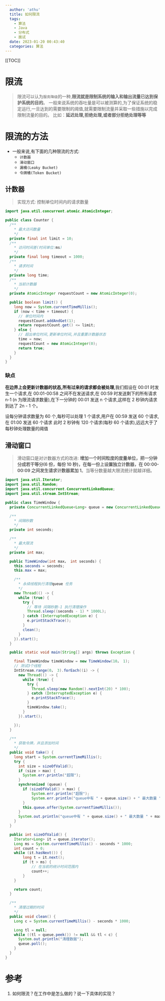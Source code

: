 ```yaml
---
  author: 'athu'
  title: 如何限流
  tags:
    - 算法
    - Java
    - 分布式
    - 面试
  date: 2023-01-20 00:43:40
  categories: 算法
---
```


[[TOC]]


# 限流
> 限流可以认为`服务降级`的一种,**限流就是限制系统的输入和输出流量已达到保护系统的目的**。
> 一般来说系统的吞吐量是可以被测算的,为了保证系统的稳定运行,一旦达到的需要限制的阈值,就需要限制流量并采取一些措施以完成限制流量的目的。
> 比如：**延迟处理,拒绝处理,或者部分拒绝处理等等**

# 限流的方法

- 一般来说,有下面的几种限流的方式:
  - `计数器`
  - `滑动窗口`
  - `漏桶(Leaky Bucket)`
  - `令牌桶(Token Bucket)`

## 计数器

> 实现方式: 控制单位时间内的请求数量

```java
import java.util.concurrent.atomic.AtomicInteger;

public class Counter {
  /**
    * 最大访问数量
    */
  private final int limit = 10;
  /**
    * 访问时间差(时间单位:ms)
    */
  private final long timeout = 1000;
  /**
    * 请求时间
    */
  private long time;
  /**
    * 当前计数器
    */
  private AtomicInteger requestCount = new AtomicInteger(0);

  public boolean limit() {
    long now = System.currentTimeMillis();
    if (now < time + timeout) {
      // 单位时间内
      requestCount.addAndGet(1);
      return requestCount.get() <= limit;
    } else {
      // 超出单位时间,更新单位时间,并且重置计数器状态
      time = now;
      requestCount = new AtomicInteger(0);
      return true;
    }
  }
}
```

### 缺点

**在边界上会更新计数器的状态,所有过来的请求都会被处理**,我们假设在 00:01 时发生一个请求,在 00:01-00:58 之间不在发送请求,在 00:59 时发送剩下的所有请求 n-1 (n 为限流请求数量),在下一分钟的 00:01 发送 n 个请求,这样在 2 秒钟内请求到达了 2n - 1 个。

设每分钟请求数量为 60 个,每秒可以处理 1 个请求,用户在 00:59 发送 60 个请求,在 01:00 发送 60 个请求 此时 2 秒钟有 120 个请求(每秒 60 个请求),远远大于了每秒钟处理数量的阈值

## 滑动窗口

> 滑动窗口是对计数器方式的改进: **增加一个时间粒度的度量单位，把一分钟分成若干等分(6 份，每份 10 秒)，在每一份上设置独立计数器，在 00:00-00:09 之间发生请求计数器累加 1**。当等分数量越大限流统计就越详细。

```java
import java.util.Iterator;
import java.util.Random;
import java.util.concurrent.ConcurrentLinkedQueue;
import java.util.stream.IntStream;

public class TimeWindow {
  private ConcurrentLinkedQueue<Long> queue = new ConcurrentLinkedQueue<Long>();

  /**
    * 间隔秒数
    */
  private int seconds;

  /**
    * 最大限流
    */
  private int max;

  public TimeWindow(int max， int seconds) {
    this.seconds = seconds;
    this.max = max;

    /**
      * 永续线程执行清理queue 任务
      */
    new Thread(() -> {
      while (true) {
        try {
          // 等待 间隔秒数-1 执行清理操作
          Thread.sleep((seconds - 1) * 1000L);
        } catch (InterruptedException e) {
          e.printStackTrace();
        }
        clean();
      }
    }).start();
  }

  public static void main(String[] args) throws Exception {

    final TimeWindow timeWindow = new TimeWindow(10， 1);
    // 测试3个线程
    IntStream.range(0， 3).forEach((i) -> {
      new Thread(() -> {
        while (true) {
          try {
            Thread.sleep(new Random().nextInt(20) * 100);
          } catch (InterruptedException e) {
            e.printStackTrace();
          }
          timeWindow.take();
        }
      }).start();

    });
  }

  /**
    * 获取令牌，并且添加时间
    */
  public void take() {
    long start = System.currentTimeMillis();
    try {
      int size = sizeOfValid();
      if (size > max) {
        System.err.println("超限");
      }
      synchronized (queue) {
        if (sizeOfValid() > max) {
            System.err.println("超限");
            System.err.println("queue中有 " + queue.size() + " 最大数量 " + max);
        }
        this.queue.offer(System.currentTimeMillis());
      }
      System.out.println("queue中有 " + queue.size() + " 最大数量 " + max);
    }
  }

  public int sizeOfValid() {
    Iterator<Long> it = queue.iterator();
    Long ms = System.currentTimeMillis() - seconds * 1000;
    int count = 0;
    while (it.hasNext()) {
        long t = it.next();
        if (t > ms) {
            // 在当前的统计时间范围内
            count++;
        }
    }

    return count;
  }

  /**
    * 清理过期的时间
    */
  public void clean() {
    Long c = System.currentTimeMillis() - seconds * 1000;

    Long tl = null;
    while ((tl = queue.peek()) != null && tl < c) {
      System.out.println("清理数据");
      queue.poll();
    }
  }
}
```


# 参考

1. <app-link to="https://github.com/doocs/advanced-java/blob/main/docs/high-concurrency/how-to-limit-current.md" class="sourceLink">如何限流？在工作中是怎么做的？说一下具体的实现？</app-link>